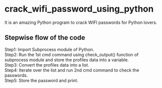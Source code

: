 # crack_wifi_password_using_python
It is an amazing Python program to crack WIFI passwords for Python lovers.

## Stepwise flow of the code
Step1: Import Subprocess module of Python.<br />
Step2: Run the 1st cmd command using check_output() function of subprocess module and store the profiles data into a variable.<br />
Step3: Convert the profiles data into a list.<br />
Step4: Iterate over the list and run 2nd cmd command to check the passwords.<br />
Step5: Store the password and print.<br />
